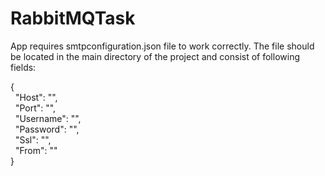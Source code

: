 # RabbitMQTask

App requires smtpconfiguration.json file to work correctly. The file should be located in the main directory of the project and consist of following fields:

{<br />
&nbsp;&nbsp;"Host": "",<br />
&nbsp;&nbsp;"Port": "",<br />
&nbsp;&nbsp;"Username": "",<br />
&nbsp;&nbsp;"Password": "",<br />
&nbsp;&nbsp;"Ssl": "",<br />
&nbsp;&nbsp;"From": ""<br />
}<br />
